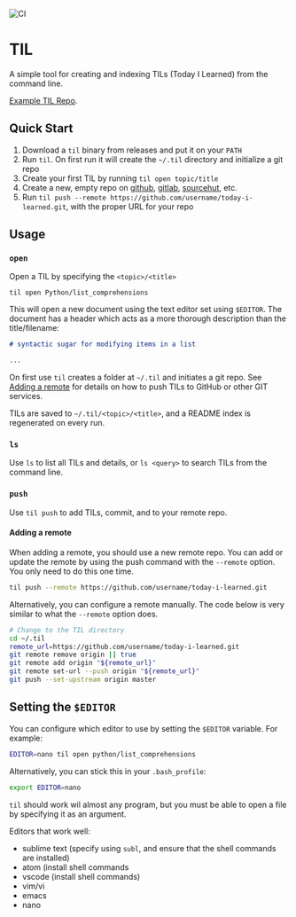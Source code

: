 ![CI](https://github.com/danielecook/TIL/workflows/CI/badge.svg?branch=master)

# TIL

A simple tool for creating and indexing TILs (Today I Learned) from the command line. 

[Example TIL Repo](https://www.github.com/danielecook/til-dec).

## Quick Start


1. Download a `til` binary from releases and put it on your `PATH`
2. Run `til`. On first run it will create the `~/.til` directory and initialize a git repo
3. Create your first TIL by running `til open topic/title`
4. Create a new, empty repo on [github](https://www.github.com), [gitlab](https://www.gitlab.com), [sourcehut](https://sourcehut.org/), etc.
5. Run `til push --remote https://github.com/username/today-i-learned.git`, with the proper URL for your repo

## Usage

### `open`

Open a TIL by specifying the `<topic>/<title>`

```shell
til open Python/list_comprehensions
```

This will open a new document using the text editor set using `$EDITOR`. The document has a header which acts as a more thorough description than the title/filename:

```markdown
# syntactic sugar for modifying items in a list

...
```

On first use `til` creates a folder at `~/.til` and initiates a git repo. See [Adding a remote](#Adding-a-remote) for details on how to push TILs to GitHub or other GIT services.

TILs are saved to `~/.til/<topic>/<title>`, and a README index is regenerated on every run.

### `ls`

Use `ls` to list all TILs and details, or `ls <query>` to search TILs from the command line.

### `push`

Use `til push` to add TILs, commit, and to your remote repo.

#### Adding a remote

When adding a remote, you should use a new remote repo. You can add or update the remote by using the push command with the `--remote` option. You only need to do this one time.

```bash
til push --remote https://github.com/username/today-i-learned.git
```

Alternatively, you can configure a remote manually. The code below is very similar to what the `--remote` option does.

```bash
# Change to the TIL directory
cd ~/.til
remote_url=https://github.com/username/today-i-learned.git
git remote remove origin || true
git remote add origin "${remote_url}"
git remote set-url --push origin "${remote_url}"
git push --set-upstream origin master
```

## Setting the `$EDITOR`

You can configure which editor to use by setting the `$EDITOR` variable. For example:

```bash
EDITOR=nano til open python/list_comprehensions
```

Alternatively, you can stick this in your `.bash_profile`:

```bash
export EDITOR=nano
```

`til` should work wil almost any program, but you must be able to open a file by specifying it as an argument.

Editors that work well:

* sublime text (specify using `subl`, and ensure that the shell commands are installed)
* atom (install shell commands
* vscode (install shell commands)
* vim/vi
* emacs
* nano
